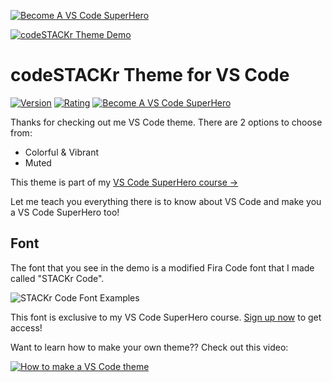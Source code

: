 [![Become A VS Code SuperHero](https://img.shields.io/badge/-Become%20A%20VS%20Code%20SuperHero%20%E2%86%92-gray.svg?colorB=ff652f)](https://vsCodeHero.com)

[![codeSTACKr Theme Demo](https://raw.githubusercontent.com/codeSTACKr/codestackr-vscode-theme/master/images/theme-demo.gif)](https://vsCodeHero.com)

# codeSTACKr Theme for VS Code

[![Version](https://vsmarketplacebadge.apphb.com/version/codestackr.codestackr-theme.svg?subject=codeSTACKr%20Theme&colorA=09131b&colorB=ff652f)](https://marketplace.visualstudio.com/items?itemName=codestackr.codestackr-theme)
[![Rating](https://vsmarketplacebadge.apphb.com/rating-short/codestackr.codestackr-theme.svg?label=Ratings&colorA=09131b&colorB=ff652f)](https://marketplace.visualstudio.com/items?itemName=codestackr.codestackr-theme&ssr=false#review-details)
[![Become A VS Code SuperHero](https://img.shields.io/badge/-Become%20A%20VS%20Code%20SuperHero%20%E2%86%92-gray.svg?colorB=ff652f)](https://vsCodeHero.com)

Thanks for checking out me VS Code theme. There are 2 options to choose from:

- Colorful & Vibrant
- Muted

This theme is part of my [VS Code SuperHero course →](https://vsCodeHero.com)

Let me teach you everything there is to know about VS Code and make you a VS Code SuperHero too!

## Font

The font that you see in the demo is a modified Fira Code font that I made called "STACKr Code".

![STACKr Code Font Examples](https://raw.githubusercontent.com/codeSTACKr/codestackr-vscode-theme/master/images/stackr-code-font.png)

This font is exclusive to my VS Code SuperHero course. [Sign up now](https://vsCodeHero.com) to get access!

Want to learn how to make your own theme?? Check out this video:

[![How to make a VS Code theme](https://img.youtube.com/vi/YOUTUBE_VIDEO_ID_HERE/0.jpg)](https://www.youtube.com/watch?v=YOUTUBE_VIDEO_ID_HERE)
